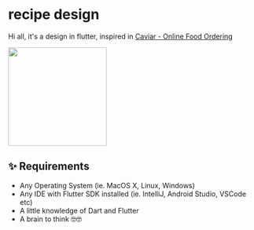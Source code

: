 # recipe design

Hi all, it's a design in flutter, inspired in <a href="https://dribbble.com/shots/3846206-Caviar-Online-Food-Ordering">Caviar - Online Food Ordering</a>

<a href="https://dribbble.com/shots/3846206-Caviar-Online-Food-Ordering"><img src="https://cdn.dribbble.com/users/1223700/screenshots/3846206/resturant.png" width="200"></img></a>

## ✨ Requirements
* Any Operating System (ie. MacOS X, Linux, Windows)
* Any IDE with Flutter SDK installed (ie. IntelliJ, Android Studio, VSCode etc)
* A little knowledge of Dart and Flutter
* A brain to think 🤓🤓

